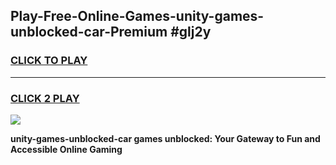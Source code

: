 
## Play-Free-Online-Games-unity-games-unblocked-car-Premium #glj2y
<h3>
<a href="https://premium.freeplayer.one?title=unity-games-unblocked-car&ref=8M">CLICK TO PLAY</a></h3>
<hr>

<h3>
<a href="https://premium.freeplayer.one?title=unity-games-unblocked-car&ref=8M">CLICK 2 PLAY</a>
  
</h3>

<a href="https://premium.freeplayer.one?title=unity-games-unblocked-car&ref=8M"><img src="https://clearcache.store/games.png"></a>


**unity-games-unblocked-car games unblocked: Your Gateway to Fun and Accessible Online Gaming**
